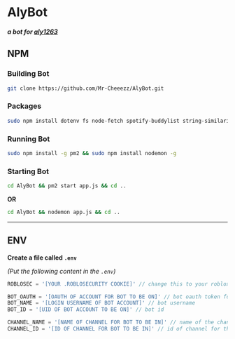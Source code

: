 # **AlyBot**
***a bot for [aly1263](https://twitch.tv/aly1263)***

[//]: <> (TODO: Make a install guide.)

## **NPM**


### Building Bot

```bash
git clone https://github.com/Mr-Cheeezz/AlyBot.git
```

### Packages

```bash
sudo npm install dotenv fs node-fetch spotify-buddylist string-similarity tmi.js ws
```

### Running Bot

```bash
sudo npm install -g pm2 && sudo npm install nodemon -g
```

### Starting Bot

```bash
cd AlyBot && pm2 start app.js && cd ..
```

**OR**

```bash
cd AlyBot && nodemon app.js && cd ..
```

***

## **ENV**

**Create a file called `.env`** 

*(Put the following content in the `.env`)*

```javascript
ROBLOSEC = '[YOUR .ROBLOSECURITY COOKIE]' // change this to your roblox cookie

BOT_OAUTH = '[OAUTH OF ACCOUNT FOR BOT TO BE ON]' // bot oauth token for performing actions
BOT_NAME = '[LOGIN USERNAME OF BOT ACCOUNT]' // bot username
BOT_ID = '[UID OF BOT ACCOUNT TO BE ON]' // bot id

CHANNEL_NAME = '[NAME OF CHANNEL FOR BOT TO BE IN]' // name of the channel for the bot to be in
CHANNEL_ID = '[ID OF CHANNEL FOR BOT TO BE IN]' // id of channel for the bot to be in
```
